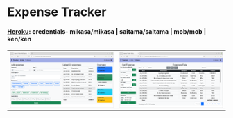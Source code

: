 # Expense Tracker

#### [Heroku](https://expense-tracker-lol.herokuapp.com/): credentials- mikasa/mikasa | saitama/saitama | mob/mob | ken/ken


| | |  
:-------------------------:|:-------------------------:
![Home Page](./ss/home_page.png "Homepage to add and view")  |  ![History Page](./ss/history_page.png "History page to view previous data")
